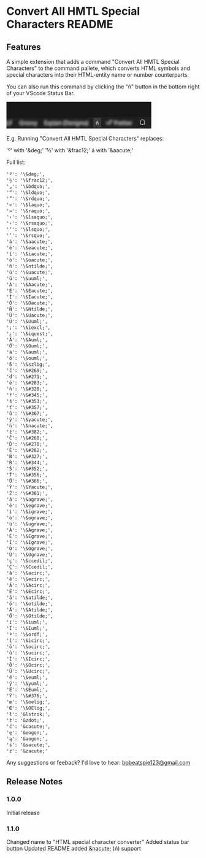 # Convert All HMTL Special Characters README


## Features

A simple extension that adds a command "Convert All HMTL Special Characters" to the command pallete, which converts HTML symbols and special characters into their HTML-entity name or number counterparts. 

You can also run this command by clicking the "&ntilde;" button in the bottom right of your VScode Status Bar.

![A tilde-n button in the bottom right of the VScode status bar](https://raw.githubusercontent.com/bobeatspie/htmlcharacterconverter/main/image.png)

E.g. Running "Convert All HMTL Special Characters" replaces: 

'º' with  '\&deg;'
'½' with '\&frac12;'
á with '\&aacute;'


Full list:

    'º': '\&deg;',
	'½': '\&frac12;',
	'„': '\&bdquo;',
	'“': '\&ldquo;',
	'”': '\&rdquo;',
	'«': '\&laquo;',
	'»': '\&raquo;',
	'‹': '\&lsaquo;',
	'›': '\&rsaquo;',
	'‘': '\&lsquo;',
	'’': '\&rsquo;',
	'á': '\&aacute;',
	'é': '\&eacute;',
	'í': '\&iacute;',
	'ó': '\&oacute;',
	'ñ': '\&ntilde;',
	'ú': '\&uacute;',
	'ü': '\&uuml;',
	'Á': '\&Aacute;',
	'É': '\&Eacute;',
	'Í': '\&Iacute;',
	'Ó': '\&Oacute;',
	'Ñ': '\&Ntilde;',
	'Ú': '\&Uacute;',
	'Ü': '\&Uuml;',
	'¡': '\&iexcl;',
	'¿': '\&iquest;',
	'Ä': '\&Auml;',
	'Ö': '\&Ouml;',
	'ä': '\&auml;',
	'ö': '\&ouml;',
	'ß': '\&szlig;',
	'č': '\&#269;',
	'ď': '\&#271;',
	'ě': '\&#283;',
	'ň': '\&#328;',
	'ř': '\&#345;',
	'š': '\&#353;',
	'ť': '\&#357;',
	'ů': '\&#367;',
	'ý': '\&yacute;',
    'ń': '\&nacute;',
	'ž': '\&#382;',
	'Č': '\&#268;',
	'Ď': '\&#270;',
	'Ě': '\&#282;',
	'Ň': '\&#327;',
	'Ř': '\&#344;',
	'Š': '\&#352;',
	'Ť': '\&#356;',
	'Ů': '\&#366;',
	'Ý': '\&Yacute;',
	'Ž': '\&#381;',
	'à': '\&agrave;',
	'è': '\&egrave;',
	'ì': '\&igrave;',
	'ò': '\&ograve;',
	'ù': '\&ugrave;',
	'À': '\&Agrave;',
	'È': '\&Egrave;',
	'Ì': '\&Igrave;',
	'Ò': '\&Ograve;',
	'Ù': '\&Ugrave;',
	'ç': '\&ccedil;',
	'Ç': '\&Ccedil;',
	'â': '\&acirc;',
	'ê': '\&ecirc;',
	'Â': '\&Acirc;',
	'Ê': '\&Ecirc;',
	'ã': '\&atilde;',
	'õ': '\&otilde;',
	'Ã': '\&Atilde;',
	'Õ': '\&Otilde;',
	'ï': '\&iuml;',
	'Ï': '\&Iuml;',
	'ª': '\&ordf;',
	'î': '\&icirc;',
	'ô': '\&ocirc;',
	'û': '\&ucirc;',
	'Î': '\&Icirc;',
	'Ô': '\&Ocirc;',
	'Û': '\&Ucirc;',
	'ë': '\&euml;',
	'ÿ': '\&yuml;',
	'Ë': '\&Euml;',
	'Ÿ': '\&#376;',
	'œ': '\&oelig;',
	'Œ': '\&OElig;',
	'ł': '&lstrok;',
	'ż': '&zdot;',
	'ć': '&cacute;',
	'ę': '&eogon;',
	'ą': '&aogon;',
	'ś': '&sacute;',
	'ź': '&zacute;'


Any suggestions or feeback? I'd love to hear: bobeatspie123@gmail.com

## Release Notes


### 1.0.0

Initial release

### 1.1.0

Changed name to "HTML special character converter"
Added status bar button
Updated README
added \&nacute; (&nacute;) support
